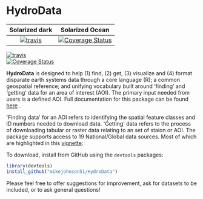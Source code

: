 # HydroData #

Solarized dark             |  Solarized Ocean
:-------------------------:|:-------------------------:
[![travis](https://travis-ci.org/mikejohnson51/HydroData.svg?branch=master)](https://travis-ci.org/mikejohnson51/HydroData)  |  [![Coverage Status](https://coveralls.io/repos/github/mikejohnson51/HydroData/badge.svg?branch=master)](https://coveralls.io/github/mikejohnson51/HydroData?branch=master)  

[![travis](https://travis-ci.org/mikejohnson51/HydroData.svg?branch=master)](https://travis-ci.org/mikejohnson51/HydroData)  
[![Coverage Status](https://coveralls.io/repos/github/mikejohnson51/HydroData/badge.svg?branch=master)](https://coveralls.io/github/mikejohnson51/HydroData?branch=master)  

**HydroData** is designed to help (1) find, (2) get, (3) visualize and (4) format disparate earth systems data through a core language (R); a common geospatial reference; and unifying vocabulary built around ‘finding’ and ‘getting’ data for an area of interest (AOI). The primary input needed from users is a defined AOI. Full documentation for this package can be found [here](https://rawgit.com/mikejohnson51/HydroData/HydroData/) .

'Finding data' for an AOI refers to identifying the spatial feature classes and ID numbers needed to download data. 'Getting' data refers to the process of downloading tabular or raster data relating to an set of staion or AOI. The package supports access to 19 National/Global data sources. Most of which are highlighted in this [vignette](https://rawgit.com/mikejohnson51/HydroData/master/vignettes/HydroData_example.html):
  
To download, install from GitHub using the `devtools` packages:

```r
library(devtools)
install_github("mikejohnson51/HydroData")
```

Please feel free to offer suggestions for improvement, ask for datasets to be included, or to ask general questions!

